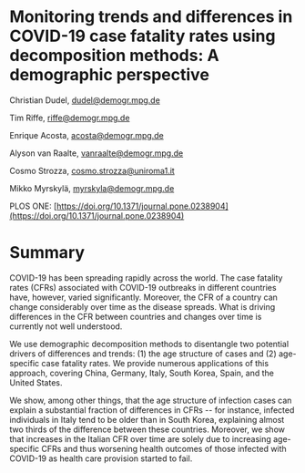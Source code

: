 # Monitoring trends and differences in COVID-19 case fatality rates using decomposition methods: A demographic perspective

Christian Dudel, dudel@demogr.mpg.de

Tim Riffe, riffe@demogr.mpg.de

Enrique Acosta, acosta@demogr.mpg.de

Alyson van Raalte, vanraalte@demogr.mpg.de

Cosmo Strozza, cosmo.strozza@uniroma1.it

Mikko Myrskylä, myrskyla@demogr.mpg.de

PLOS ONE: [https://doi.org/10.1371/journal.pone.0238904](https://doi.org/10.1371/journal.pone.0238904)

# Summary

COVID-19 has been spreading rapidly across the world. The case fatality rates (CFRs) associated with COVID-19 outbreaks in different countries have, however, varied significantly. Moreover, the CFR of a country can change considerably over time as the disease spreads. What is driving differences in the CFR between countries and changes over time is currently not well understood. 

We use demographic decomposition methods to disentangle two potential drivers of differences and trends: (1) the age structure of cases and (2) age-specific case fatality rates. We provide numerous applications of this approach, covering China, Germany, Italy, South Korea, Spain, and the United States. 

We show, among other things, that the age structure of infection cases can explain a substantial fraction of differences in CFRs -- for instance, infected individuals in Italy tend to be older than in South Korea, explaining almost two thirds of the difference between these countries. Moreover, we show that increases in the Italian CFR over time are solely due to increasing age-specific CFRs and thus worsening health outcomes of those infected with COVID-19 as health care provision started to fail.
